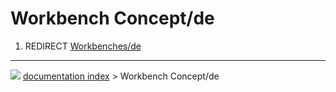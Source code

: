 # Workbench Concept/de
1.  REDIRECT [Workbenches/de](Workbenches/de.md)



---
![](images/Right_arrow.png) [documentation index](../README.md) > Workbench Concept/de
